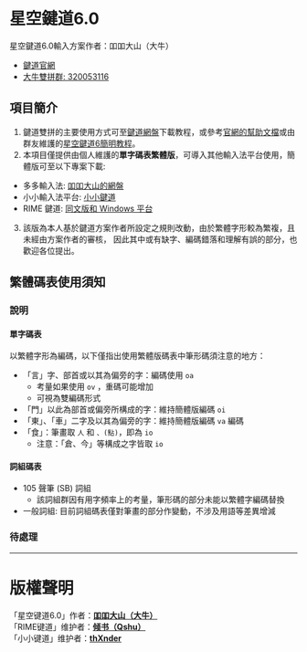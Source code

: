 # 星空鍵道6.0

星空鍵道6.0輸入方案作者：吅吅大山（大牛）
  - [鍵道官網](https://xkjd.coding.me/)
  - [大牛雙拼群: 320053116](https://jq.qq.com/?_wv=1027&k=5sTEYIQ)


## 項目簡介

1. 鍵道雙拼的主要使用方式可至[鍵道網盤][ys168]下載教程，或參考[官網的幫助文檔][official_help]或由群友維護的[星空鍵道6簡明教程][thxnder_help]。    
2. 本項目僅提供由個人維護的**單字碼表繁體版**，可導入其他輸入法平台使用，簡體版可至以下專案下載:
  - 多多輸入法: [吅吅大山的網盤][ys168]
  - 小小輸入法平台: [小小鍵道][thxnder]
  - RIME 鍵道: [同文版和 Windows 平台][Rime_JD]

3. 該版為本人基於鍵道方案作者所設定之規則改動，由於繁體字形較為繁複，且未經由方案作者的審核，
因此其中或有缺字、編碼錯落和理解有誤的部分，也歡迎各位提出。

## 繁體碼表使用須知

### 說明

#### 單字碼表

以繁體字形為編碼，以下僅指出使用繁體版碼表中筆形碼須注意的地方：  
  
  - 「言」字、部首或以其為偏旁的字：編碼使用 `oa`
    - 考量如果使用 `ov` ，重碼可能增加
    - 可視為雙編碼形式
  - 「門」以此為部首或偏旁所構成的字：維持簡體版編碼 `oi` 
  - 「東」、「車」二字及以其為偏旁的字：維持簡體版編碼 `va` 編碼
  - 「食」：筆畫取 `人` 和 `、(點)`，即為 `io`
    - 注意：「倉、今」等構成之字皆取 `io`

#### 詞組碼表

  - 105 聲筆 (SB) 詞組
    - 該詞組群因有用字頻率上的考量，筆形碼的部分未能以繁體字編碼替換
  - 一般詞組: 目前詞組碼表僅對筆畫的部分作變動，不涉及用語等差異增減

### 待處理

---

# 版權聲明

「星空键道6.0」作者：[**吅吅大山（大牛）**](https://xkjd.coding.me/)  
「RIME键道」维护者：[**倾书（Qshu）**][Rime_JD]  
「小小键道」维护者：[**thXnder**](https://gitee.com/thxnder/xxjd)



[ys168]: http://daniushuangpin.ys168.com/
[Rime_JD]: https://gitee.com/nmlixa/Rime_JD
[thxnder]: https://gitee.com/thxnder/xxjd
[official_help]: https://xkjd.coding.me/doc/
[thxnder_help]: https://gitee.com/thxnder/xxjd/wikis/pages?title=Home
